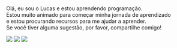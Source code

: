 ### 
Olá, eu sou o Lucas e estou aprendendo programação.
<br>Estou muito animado para começar minha jornada de aprendizado 
<br>e estou procurando recursos para me ajudar a aprender. 
<br>Se você tiver alguma sugestão, por favor, compartilhe comigo!


<div>
  <a href="https://github.com/lucasmdcv" target="_blank">
</div>
<div> 

  <a href="https://www.instagram.com/lucas_mdcv/" target="_blank"><img src="https://img.shields.io/badge/-Instagram-%23E4405F?style=for-the-badge&logo=instagram&logoColor=white" target="_blank"></a>
  <a href="mailto:lucasmendesdacvieira@gmail.com"><img src="https://img.shields.io/badge/-Gmail-%23333?style=for-the-badge&logo=gmail&logoColor=white" target="_blank"></a>
  <a href="https://www.linkedin.com/in/lucas-mendes-631691232/" target="_blank"><img src="https://img.shields.io/badge/-LinkedIn-%230077B5?style=for-the-badge&logo=linkedin&logoColor=white" target="_blank"></a> 



</div>
